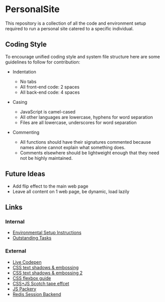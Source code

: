 # PersonalSite

This repository is a collection of all the code and environment setup required to run a personal site catered to a specific individual.


## Coding Style
To encourage unified coding style and system file structure here are some guidelines to follow for contribution:

* Indentation
  * No tabs
  * All front-end code: 2 spaces
  * All back-end code: 4 spaces

* Casing
  * JavaScript is camel-cased
  * All other languages are lowercase, hyphens for word separation
  * Files are all lowercase, underscores for word separation

* Commenting
  * All functions should have their signatures commented because names alone cannot explain what something does.
  * Comments elsewhere should be lightweight enough that they need not be highly maintained.


## Future Ideas
* Add flip effect to the main web page
* Leave all content on 1 web page, be dynamic, load lazily


## Links

### Internal

* [Environmental Setup Instructions](docs/setup.md)
* [Outstanding Tasks](docs/outstanding_tasks.md)


### External

* [Live Codepen](http://codepen.io/anon/pen/ZLzLYE)
* [CSS text shadows & embossing](https://designshack.net/articles/css/12-fun-css-text-shadows-you-can-copy-and-paste/)
* [CSS text shadows & embossing 2](http://css-snippets.com/engraved-text/)
* [CSS flexbox guide](https://css-tricks.com/snippets/css/a-guide-to-flexbox/)
* [CSS+JS Scotch tape effcet](http://codepen.io/oloman/pen/gDbmL)
* [JS Packery](http://packery.metafizzy.co/layout.html)
* [Redis Session Backend](http://michal.karzynski.pl/blog/2013/07/14/using-redis-as-django-session-store-and-cache-backend/)
